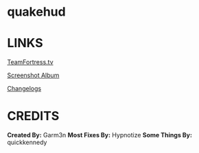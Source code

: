 # quakehud
<a>LINKS</a>
====

[TeamFortress.tv](https://www.teamfortress.tv/33738/ive-updated-some-huds)

[Screenshot Album](https://imgur.com/a/NuVAM)

[Changelogs](https://github.com/quickkennedy/quakehud/commits/master)


<a>CREDITS</a>
====
**Created By:** Garm3n
**Most Fixes By:** Hypnotize
**Some Things By:** quickkennedy
